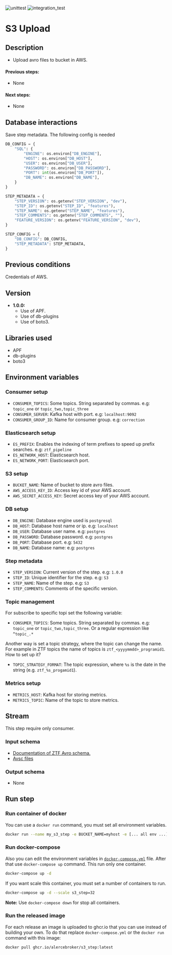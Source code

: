 ![unittest](https://github.com/alercebroker/s3_step/workflows/unittest/badge.svg?branch=main) ![integration_test](https://github.com/alercebroker/s3_step/workflows/integration_test/badge.svg?branch=main)
# S3 Upload

## Description

- Upload avro files to bucket in AWS.

#### Previous steps: 
- None

#### Next steps:
- None

## Database interactions
Save step metadata. The following config is needed

```python
DB_CONFIG = {
    "SQL": {
        "ENGINE": os.environ["DB_ENGINE"],
        "HOST": os.environ["DB_HOST"],
        "USER": os.environ["DB_USER"],
        "PASSWORD": os.environ["DB_PASSWORD"],
        "PORT": int(os.environ["DB_PORT"]),
        "DB_NAME": os.environ["DB_NAME"],
    }
}

STEP_METADATA = {
    "STEP_VERSION": os.getenv("STEP_VERSION", "dev"),
    "STEP_ID": os.getenv("STEP_ID", "features"),
    "STEP_NAME": os.getenv("STEP_NAME", "features"),
    "STEP_COMMENTS": os.getenv("STEP_COMMENTS", ""),
    "FEATURE_VERSION": os.getenv("FEATURE_VERSION", "dev"),
}

STEP_CONFIG = {
    "DB_CONFIG": DB_CONFIG,
    "STEP_METADATA": STEP_METADATA,
}
```

## Previous conditions

Credentials of AWS.

## Version
- **1.0.0:** 
	- Use of APF.
    - Use of db-plugins
	- Use of boto3.

## Libraries used
- APF
- db-plugins
- boto3

## Environment variables

### Consumer setup

- `CONSUMER_TOPICS`: Some topics. String separated by commas. e.g: `topic_one` or `topic_two,topic_three`
- `CONSUMER_SERVER`: Kafka host with port. e.g: `localhost:9092`
- `CONSUMER_GROUP_ID`: Name for consumer group. e.g: `correction`

### Elasticsearch setup
- `ES_PREFIX`: Enables the indexing of term prefixes to speed up prefix searches. e.g: `ztf_pipeline`
- `ES_NETWORK_HOST`: Elasticsearch host.
- `ES_NETWORK_PORT`: Elasticsearch port.

### S3 setup
- `BUCKET_NAME`: Name of bucket to store avro files.
- `AWS_ACCESS_KEY_ID`: Access key id of your AWS account.
- `AWS_SECRET_ACCESS_KEY`: Secret access key of your AWS account.

### DB setup
- `DB_ENGINE`: Database engine used is `postgresql`
- `DB_HOST`: Database host name or ip. e.g: `localhost`
- `DB_USER`: Database user name. e.g: `postgres`
- `DB_PASSWORD`: Database password. e.g: `postgres`
- `DB_PORT`: Database port. e.g: `5432`
- `DB_NAME`: Database name: e.g: `postgres`

### Step metadata
- `STEP_VERSION`: Current version of the step. e.g: `1.0.0`
- `STEP_ID`: Unique identifier for the step. e.g: `S3`
- `STEP_NAME`: Name of the step. e.g: `S3`
- `STEP_COMMENTS`: Comments of the specific version.

### Topic management
For subscribe to specific topi set the following variable:
- `CONSUMER_TOPICS`: Some topics. String separated by commas. e.g: `topic_one` or `topic_two,topic_three`. Or a regular expression like ^`topic_.*`

Another way is set a topic strategy, where the topic can change the name. For example in ZTF topics the name of topics is `ztf_<yyyymmdd>_programid1`. How to set up it?
- `TOPIC_STRATEGY_FORMAT`: The topic expression, where `%s` is the date in the string (e.g. `ztf_%s_progamid1`).

### Metrics setup
- `METRICS_HOST`: Kafka host for storing metrics.
- `METRICS_TOPIC`: Name of the topic to store metrics.




## Stream

This step require only consumer.

### Input schema
- [Documentation of ZTF Avro schema.](https://zwickytransientfacility.github.io/ztf-avro-alert/schema.html)
- [Avsc files](https://github.com/ZwickyTransientFacility/ztf-avro-alert/tree/master/schema)

### Output schema
- None

## Run step

### Run container of docker
You can use a `docker run` command, you must set all environment variables.
```bash
docker run --name my_s3_step -e BUCKET_NAME=myhost -e [... all env ...] -d s3_step:version
```

### Run docker-compose
Also you can edit the environment variables in [`docker-compose.yml`](https://github.com/alercebroker/s3_step/blob/main/docker-compose.yml) file. After that use `docker-compose up` command. This run only one container.

```bash
docker-compose up -d
```

If you want scale this container, you must set a number of containers to run.

```bash
docker-compose up -d --scale s3_step=32
```

**Note:** Use `docker-compose down` for stop all containers.

### Run the released image
For each release an image is uploaded to ghcr.io that you can use instead of building your own. To do that replace `docker-compose.yml` or the `docker run` command with this image:

```bash
docker pull ghcr.io/alercebroker/s3_step:latest
```
